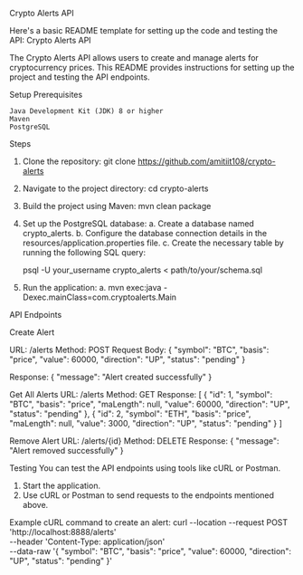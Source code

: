 Crypto Alerts API

Here's a basic README template for setting up the code and testing the API:
Crypto Alerts API

The Crypto Alerts API allows users to create and manage alerts for cryptocurrency prices. This README provides instructions for setting up the project and testing the API endpoints.

Setup
Prerequisites

    Java Development Kit (JDK) 8 or higher
    Maven
    PostgreSQL
Steps

1. Clone the repository:
    git clone https://github.com/amitiit108/crypto-alerts
2. Navigate to the project directory:
cd crypto-alerts
3. Build the project using Maven:
mvn clean package

4. Set up the PostgreSQL database:
 a. Create a database named crypto_alerts.
 b. Configure the database connection details in the resources/application.properties file.
 c. Create the necessary table by running the following SQL query:
   
   psql -U your_username crypto_alerts < path/to/your/schema.sql



5. Run the application:
a. mvn exec:java -Dexec.mainClass=com.cryptoalerts.Main

API Endpoints

Create Alert

URL: /alerts
Method: POST
Request Body:
{
  "symbol": "BTC",
  "basis": "price",
  "value": 60000,
  "direction": "UP",
  "status": "pending"
}

Response:
{
  "message": "Alert created successfully"
}

Get All Alerts
URL: /alerts
Method: GET
Response:
[
  {
    "id": 1,
    "symbol": "BTC",
    "basis": "price",
    "maLength": null,
    "value": 60000,
    "direction": "UP",
    "status": "pending"
  },
  {
    "id": 2,
    "symbol": "ETH",
    "basis": "price",
    "maLength": null,
    "value": 3000,
    "direction": "UP",
    "status": "pending"
  }
]

Remove Alert
URL: /alerts/{id}
Method: DELETE
Response:
{
  "message": "Alert removed successfully"
}

Testing
You can test the API endpoints using tools like cURL or Postman.

1. Start the application.
2. Use cURL or Postman to send requests to the endpoints mentioned above.

Example cURL command to create an alert:
curl --location --request POST 'http://localhost:8888/alerts' \
--header 'Content-Type: application/json' \
--data-raw '{
    "symbol": "BTC",
    "basis": "price",
    "value": 60000,
    "direction": "UP",
    "status": "pending"
}'


